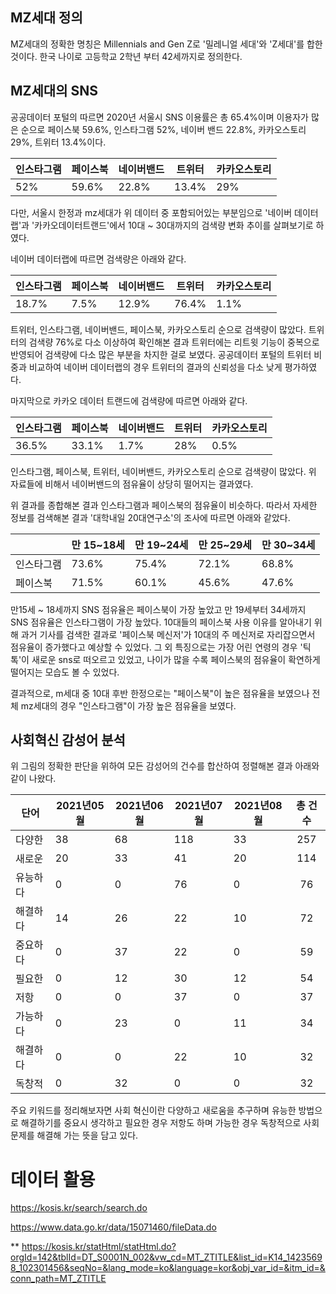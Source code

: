 ## MZ세대 정의

MZ세대의 정확한 명칭은 Millennials and Gen Z로 '밀레니얼 세대'와 'Z세대'를 합한 것이다. 한국 나이로 고등학교 2학년 부터 42세까지로 정의한다. 

## MZ세대의 SNS

공공데이터 포털의 따르면 2020년 서울시 SNS 이용률은 총 65.4%이며 이용자가 많은 순으로
페이스북 59.6%, 인스타그램 52%, 네이버 밴드 22.8%, 카카오스토리 29%, 트위터 13.4%이다.

| 인스타그램 | 페이스북 | 네이버밴드 | 트위터 | 카카오스토리 |
| ---------- | -------- | ---------- | ------ | ------------ |
| 52%        | 59.6%    | 22.8%      | 13.4%  | 29%          |

다만, 서울시 한정과 mz세대가 위 데이터 중 포함되어있는 부분임으로 '네이버 데이터랩'과 '카카오데이터트랜드'에서 10대 ~ 30대까지의 검색량 변화 추이를 살펴보기로 하였다.

네이버 데이터랩에 따르면 검색량은 아래와 같다.


| 인스타그램 | 페이스북 | 네이버밴드 | 트위터 | 카카오스토리 |
| ---------- | -------- | ---------- | ------ | ------------ |
| 18.7%      | 7.5%     | 12.9%      | 76.4%  | 1.1%         |

트위터, 인스타그램, 네이버밴드, 페이스북, 카카오스토리 순으로 검색량이 많았다. 트위터의 검색량 76%로 다소 이상하여 확인해본 결과 트위터에는 리트윗 기능이 중복으로 반영되어 검색량에 다소 많은 부분을 차지한 걸로 보였다. 공공데이터 포털의 트위터 비중과 비교하여 네이버 데이터랩의 경우 트위터의 결과의 신뢰성을 다소 낮게 평가하였다.

마지막으로 카카오 데이터 트랜드에 검색량에 따르면 아래와 같다.

| 인스타그램 | 페이스북 | 네이버밴드 | 트위터 | 카카오스토리 |
| ---------- | -------- | ---------- | ------ | ------------ |
| 36.5%      | 33.1%    | 1.7%       | 28%    | 0.5%         |

인스타그램, 페이스북, 트위터, 네이버밴드, 카카오스토리 순으로 검색량이 많았다. 위 자료들에 비해서 네이버밴드의 점유율이 상당히 떨어지는 결과였다.

위 결과를 종합해본 결과 인스타그램과 페이스북의 점유율이 비슷하다. 따라서 자세한 정보를 검색해본 결과 '대학내일 20대연구소'의 조사에 따르면 아래와 같았다.

|            | 만 15~18세 | 만 19~24세 | 만 25~29세 | 만 30~34세 |
| ---------- | ---------- | ---------- | ---------- | ---------- |
| 인스타그램 | 73.6%      | 75.4%      | 72.1%      | 68.8%      |
| 페이스북   | 71.5%      | 60.1%      | 45.6%      | 47.6%      |

만15세 ~ 18세까지 SNS 점유율은 페이스북이 가장 높았고 만 19세부터 34세까지 SNS 점유율은 인스타그램이 가장 높았다. 10대들의 페이스북 사용 이유를 알아내기 위해 과거 기사를 검색한 결과로 '페이스북 메신저'가 10대의 주 메신저로 자리잡으면서 점유율이 증가했다고 예상할 수 있었다. 그 외 특징으로는 가장 어린 연령의 경우 '틱톡'이 새로운 sns로 떠오르고 있었고, 나이가 많을 수록 페이스북의 점유율이 확연하게 떨어지는 모습도 볼 수 있었다.

결과적으로, m세대 중 10대 후반 한정으로는 "페이스북"이 높은 점유율을 보였으나 전체 mz세대의 경우 "인스타그램"이 가장 높은 점유율을 보였다.

[^MZ세대 정의]: 글 : 서울시 MZ세대 첫 분석…시민 셋 중 한명, 서울에서 가장 큰 세대 집단 ( https://news.seoul.go.kr/gov/archives/530668 ) 중 [ ○ MZ세대는 1980~2004년생(2020년 기준: 16~40세)을 지칭한다. 1980~1994년 생(2020년 기준 : 26~40세)을 일컫는 ‘M세대(밀레니얼 세대)’와 1995~2004년 생(2020년 기준: 16~25세)을 뜻하는 ‘Z세대’를 합한 것이다. ] 인용

[^공공데이터 포털]: 서울시 SNS 이용률 및 유형별 이용현황 통계 ( https://data.seoul.go.kr/dataList/10903/S/2/datasetView.do )

[^네이버 데이터랩]: 검색 결과 ( http://datalab.naver.com/keyword/trendResult.naver?hashKey=N_60a8a4f1dded7a78f6857a1a86c6a09a )

[^카카오 데이터 트랜드]: 검색 결과 ( https://datatrend.kakao.com/result?q=페이스북&q=인스타그램&q=트위터&q=네이버밴드&q=카카오스토리&from=20200820&to=20210820&age=10,20,30 )

[^페이스북 메신저 과거 기사 ]: 연합뉴스 "10대 페이스북 메신저 사용 는다…점유율 10% 육박" ( https://www.yna.co.kr/view/AKR20180627063300017 )


## 사회혁신 감성어 분석

위 그림의 정확한 판단을 위하여 모든 감성어의 건수를 합산하여 정렬해본 결과 아래와 같이 나왔다.

| 단어     | 2021년05월 | 2021년06월 | 2021년07월 | 2021년08월 | 총 건수 |
| -------- | ---------- | ---------- | ---------- | ---------- | :-----: |
| 다양한   | 38         | 68         | 118        | 33         |   257   |
| 새로운   | 20         | 33         | 41         | 20         |   114   |
| 유능하다 | 0          | 0          | 76         | 0          |   76    |
| 해결하다 | 14         | 26         | 22         | 10         |   72    |
| 중요하다 | 0          | 37         | 22         | 0          |   59    |
| 필요한   | 0          | 12         | 30         | 12         |   54    |
| 저항     | 0          | 0          | 37         | 0          |   37    |
| 가능하다 | 0          | 23         | 0          | 11         |   34    |
| 해결하다 | 0          | 0          | 22         | 10         |   32    |
| 독창적   | 0          | 32         | 0          | 0          |   32    |

주요 키워드를 정리해보자면 사회 혁신이란 다양하고 새로움을 추구하며 유능한 방법으로 해결하기를 중요시 생각하고 필요한 경우 저항도 하며 가능한 경우 독창적으로 사회 문제를 해결해 가는 뜻을 담고 있다.



# 데이터 활용

https://kosis.kr/search/search.do

https://www.data.go.kr/data/15071460/fileData.do

** https://kosis.kr/statHtml/statHtml.do?orgId=142&tblId=DT_S0001N_002&vw_cd=MT_ZTITLE&list_id=K14_14235698_102301456&seqNo=&lang_mode=ko&language=kor&obj_var_id=&itm_id=&conn_path=MT_ZTITLE
